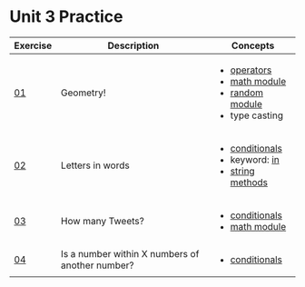 # Unit 3 Practice

| Exercise | Description | Concepts |
|----------|-------------|----------|
|[01](exercise_1.md) | Geometry! | <ul><li>[operators](https://www.w3schools.com/python/python_operators.asp)</li><li>[math module](https://www.w3schools.com/python/module_math.asp)</li><li>[random module](https://www.w3schools.com/python/module_random.asp)</li><li>type casting</li></ul>                     |                                 
|[02](exercise_2.md) | Letters in words |<ul><li>[conditionals](https://www.w3schools.com/python/python_conditions.asp)</li><li>keyword: [in](https://www.w3schools.com/python/ref_keyword_in.asp)</li><li>[string methods](https://www.w3schools.com/python/python_ref_string.asp)</li></ul>
|[03](exercise_3.md) | How many Tweets? |<ul><li>[conditionals](https://www.w3schools.com/python/python_conditions.asp)</li><li>[math module](https://www.w3schools.com/python/module_math.asp)</li></ul>
|[04](exercise_4.md)| Is a number within X numbers of another number? |<ul><li>[conditionals](https://www.w3schools.com/python/python_conditions.asp)</li></ul>

